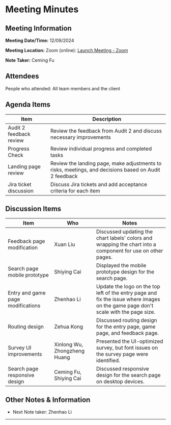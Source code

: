 # Meeting Minutes

## Meeting Information

**Meeting Date/Time:** 12/09/2024

**Meeting Location:** Zoom (online): [Launch Meeting - Zoom](https://anu.zoom.us/j/82320892529?pwd=r1sFRKhalHhXKuCi4eFE72RrBUwuor.1)

**Note Taker:** Ceming Fu

## Attendees

People who attended: All team members and the client

## Agenda Items

| Item                     | Description                                                  |
| ------------------------ | ------------------------------------------------------------ |
| Audit 2 feedback review   | Review the feedback from Audit 2 and discuss necessary improvements |
| Progress Check           | Review individual progress and completed tasks               |
| Landing page review      | Review the landing page, make adjustments to risks, meetings, and decisions based on Audit 2 feedback |
| Jira ticket discussion    | Discuss Jira tickets and add acceptance criteria for each item |

## Discussion Items

| Item                                | Who               | Notes                                                        |
| ----------------------------------- | ----------------- | ------------------------------------------------------------ |
| Feedback page modification          | Xuan Liu               | Discussed updating the chart labels' colors and wrapping the chart into a component for use on other pages. |
| Search page mobile prototype        | Shiying Cai               | Displayed the mobile prototype design for the search page.    |
| Entry and game page modifications   | Zhenhao Li               | Update the logo on the top left of the entry page and fix the issue where images on the game page don't scale with the page size. |
| Routing design                      | Zehua Kong               | Discussed routing design for the entry page, game page, and feedback page. |
| Survey UI improvements              | Xinlong Wu, Zhongzheng Huang               | Presented the UI-optimized survey, but font issues on the survey page were identified. |
| Search page responsive design       | Ceming Fu, Shiying Cai               | Discussed responsive design for the search page on desktop devices. |

## Other Notes & Information

- Next Note taker: Zhenhao Li

---
